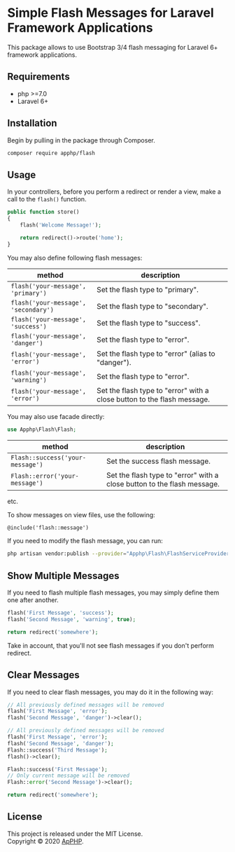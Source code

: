 # Simple Flash Messages for Laravel Framework Applications

This package allows to use Bootstrap 3/4 flash messaging for Laravel 6+ framework applications.

## Requirements

* php >=7.0
* Laravel 6+

## Installation

Begin by pulling in the package through Composer.

```bash
composer require apphp/flash
```

## Usage

In your controllers, before you perform a redirect or render a view, make a call to the `flash()` function.

```php
public function store()
{
    flash('Welcome Message!');

    return redirect()->route('home');
}
```

You may also define following flash messages:

| method                                    | description                                                               |
|-------------------------------------------|---------------------------------------------------------------------------|
| `flash('your-message', 'primary')`        | Set the flash type to "primary".                                          |
| `flash('your-message', 'secondary')`      | Set the flash type to "secondary".                                        |
| `flash('your-message', 'success')`        | Set the flash type to "success".                                          |
| `flash('your-message', 'danger')`         | Set the flash type to "error".                                            |
| `flash('your-message', 'error')`          | Set the flash type to "error" (alias to "danger").                        |
| `flash('your-message', 'warning')`        | Set the flash type to "error".                                            |
| `flash('your-message', 'error')`          | Set the flash type to "error" with a close button to the flash message.   |

You may also use facade directly:
```php
use Apphp\Flash\Flash;
```

| method                                    | description                                                               |
|-------------------------------------------|---------------------------------------------------------------------------|
| `Flash::success('your-message')`          | Set the success flash message.                                            |
| `Flash::error('your-message')`            |  Set the flash type to "error" with a close button to the flash message.  |
etc.


To show messages on view files, use the following:

```html
@include('flash::message')
```

If you need to modify the flash message, you can run:

```bash
php artisan vendor:publish --provider="Apphp\Flash\FlashServiceProvider"
```

## Show Multiple Messages

If you need to flash multiple flash messages, you may simply define them one after another.

```php
flash('First Message', 'success');
flash('Second Message', 'warning', true);

return redirect('somewhere');
```

Take in account, that you'll not see flash messages if you don't perform redirect.

## Clear Messages

If you need to clear flash messages, you may do it in the following way:

```php
// All previously defined messages will be removed
flash('First Message', 'error');
flash('Second Message', 'danger')->clear();

// All previously defined messages will be removed
flash('First Message', 'error');
flash('Second Message', 'danger');
Flash::success('Third Message');
flash()->clear();

Flash::success('First Message');
// Only current message will be removed
Flash::error('Second Message')->clear();

return redirect('somewhere');
```

## License

This project is released under the MIT License.   
Copyright © 2020 [ApPHP](https://www.apphp.com/).

